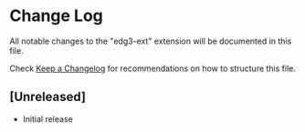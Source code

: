 # Change Log

All notable changes to the "edg3-ext" extension will be documented in this file.

Check [Keep a Changelog](http://keepachangelog.com/) for recommendations on how to structure this file.

## [Unreleased]

- Initial release
